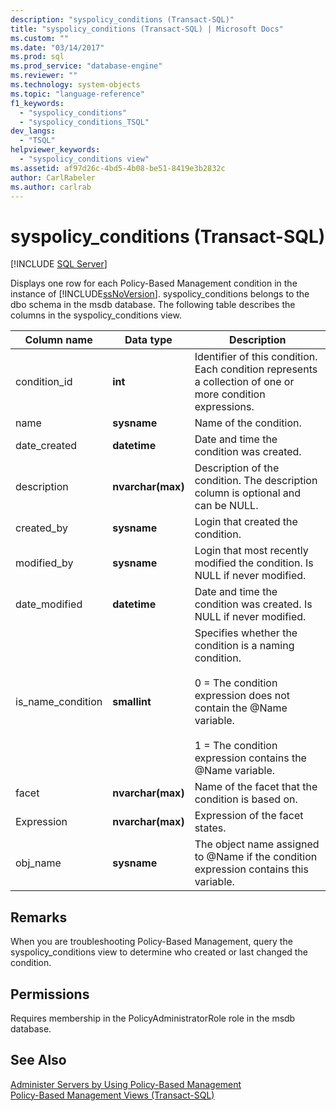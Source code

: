 ```yaml
---
description: "syspolicy_conditions (Transact-SQL)"
title: "syspolicy_conditions (Transact-SQL) | Microsoft Docs"
ms.custom: ""
ms.date: "03/14/2017"
ms.prod: sql
ms.prod_service: "database-engine"
ms.reviewer: ""
ms.technology: system-objects
ms.topic: "language-reference"
f1_keywords: 
  - "syspolicy_conditions"
  - "syspolicy_conditions_TSQL"
dev_langs: 
  - "TSQL"
helpviewer_keywords: 
  - "syspolicy_conditions view"
ms.assetid: af97d26c-4bd5-4b08-be51-8419e3b2832c
author: CarlRabeler
ms.author: carlrab
---
```

# syspolicy_conditions (Transact-SQL)
[!INCLUDE [SQL Server](../../includes/applies-to-version/sqlserver.md)]

  Displays one row for each Policy-Based Management condition in the instance of [!INCLUDE[ssNoVersion](../../includes/ssnoversion-md.md)]. syspolicy_conditions belongs to the dbo schema in the msdb database. The following table describes the columns in the syspolicy_conditions view.  
  
|Column name|Data type|Description|  
|-----------------|---------------|-----------------|  
|condition_id|**int**|Identifier of this condition. Each condition represents a collection of one or more condition expressions.|  
|name|**sysname**|Name of the condition.|  
|date_created|**datetime**|Date and time the condition was created.|  
|description|**nvarchar(max)**|Description of the condition. The description column is optional and can be NULL.|  
|created_by|**sysname**|Login that created the condition.|  
|modified_by|**sysname**|Login that most recently modified the condition. Is NULL if never modified.|  
|date_modified|**datetime**|Date and time the condition was created. Is NULL if never modified.|  
|is_name_condition|**smallint**|Specifies whether the condition is a naming condition.<br /><br /> 0 = The condition expression does not contain the @Name variable.<br /><br /> 1 = The condition expression contains the @Name variable.|  
|facet|**nvarchar(max)**|Name of the facet that the condition is based on.|  
|Expression|**nvarchar(max)**|Expression of the facet states.|  
|obj_name|**sysname**|The object name assigned to @Name if the condition expression contains this variable.|  
  
## Remarks  
 When you are troubleshooting Policy-Based Management, query the syspolicy_conditions view to determine who created or last changed the condition.  
  
## Permissions  
 Requires membership in the PolicyAdministratorRole role in the msdb database.  
  
## See Also  
 [Administer Servers by Using Policy-Based Management](../../relational-databases/policy-based-management/administer-servers-by-using-policy-based-management.md)   
 [Policy-Based Management Views &#40;Transact-SQL&#41;](../../relational-databases/system-catalog-views/policy-based-management-views-transact-sql.md)  
  
  
